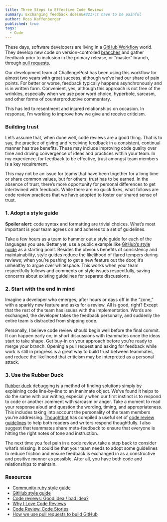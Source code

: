 ```yaml
---
title: Three Steps to Effective Code Reviews
summary: Exchanging feedback doesn&#8217;t have to be painful
author: Ross Kaffenberger
published: true
tags:
  - Code
---
```


These days, software developers are living in a [GitHub Workflow][gh-workflow]</a> world. They develop new code on version-controlled [branches][branches] and gather feedback prior to inclusion in the primary release, or “master” branch, through [pull requests][pull-requests].

[gh-workflow]: http://scottchacon.com/2011/08/31/github-flow.html
[branches]: http://git-scm.com/book/en/Git-Branching-Basic-Branching-and-Merging
[pull-requests]: https://help.github.com/articles/using-pull-requests

Our development team at ChallengePost has been using this workflow for almost two years with great success, although we&#8217;ve had our share of pain points. For better or worse, feedback typically happens asynchronously and is in written form. Convenient, yes, although this approach is not free of the wrinkles, especially when we use poor word choice, hyperbole, sarcasm, and other forms of counterproductive commentary.

This has led to resentment and injured relationships on occasion. In response, I’m working to improve how we give and receive criticism.

### Building trust

Let&#8217;s assume that, when done well, code reviews are a good thing. That is to say, the practice of giving and receiving feedback in a consistent, continual manner has true benefits. These may include improving code quality over time and driving convergence of ideas and practices within your team. In my experience, for feedback to be effective, trust amongst team members is a key requirement.

This may not be an issue for teams that have been together for a long time or share common values, but for others, trust has to be earned. In the absence of trust, there&#8217;s more opportunity for personal differences to get intertwined with feedback. While there are no quick fixes, what follows are code review practices that we have adopted to foster our shared sense of trust.

### 1. Adopt a style guide

**Spoiler alert**: code syntax and formatting are trivial choices. What&#8217;s most important is your team agrees on and adheres to a set of guidelines.

Take a few hours as a team to hammer out a style guide for each of the languages you use. Better yet, use a public example like [GitHub&#8217;s style guide][style-guide] as a starting point. Besides the obvious benefits of consistency and maintainability, style guides reduce the likelihood of flared tempers during reviews; when you’re pushing to get a new feature out the door, it&#8217;s unhealthy to argue over whitespace. This works when your team respectfully follows and comments on style issues respectfully, saving concerns about existing guidelines for separate discussions.

[style-guide]: https://github.com/styleguide

### 2. Start with the end in mind

Imagine a developer who emerges, after hours or days off in the “zone,” with a sparkly new feature and asks for a review. All is good, right? Except that the rest of the team has issues with the implementation. Words are exchanged, the developer takes the feedback personally, and suddenly the entire team is distracted from shipping code.

Personally, I believe code review should begin well before the final commit. It can happen early on; in short discussions with teammates once the ideas start to take shape. Get buy-in on your approach before you’re ready to merge your branch. Opening a pull request and asking for feedback while work is still in progress is a great way to build trust between teammates, and reduce the likelihood that criticism may be interpreted as a personal attack.

### 3. Use the Rubber Duck

[Rubber duck][rubber-duck] debugging is a method of finding solutions simply by explaining code line-by-line to an inanimate object. We&#8217;ve found it helps to do the same with our writing, especially when our first instinct is to respond to code or another comment with sarcasm or anger. Take a moment to read your response aloud and question the wording, timing, and appropriateness. This includes taking into account the personality of the team members you’re addressing. [Thoughtbot][thoughtbot] has compiled a useful set of [code review guidelines][guidelines] to help both readers and writers respond thoughtfully. I also suggest that teammates share meta-feedback to ensure that everyone is hitting the right notes of tone and instruction.

[rubber-duck]: http://en.wikipedia.org/wiki/Rubber_duck_debugging
[thoughtbot]: http://thoughtbot.com
[guidelines]: https://github.com/thoughtbot/guides/tree/master/code-review

The next time you feel pain in a code review, take a step back to consider what’s missing. It could be that your team needs to adopt some guidelines to reduce friction and ensure feedback is exchanged in as a constructive and positive manner as possible. After all, you have both code and relationships to maintain.

### Resources

* [Community ruby style guide](https://github.com/bbatsov/ruby-style-guide)
* [GitHub style guide](https://github.com/styleguide)
* [Code reviews: Good idea / bad idea?](http://mdswanson.com/blog/2012/11/04/code-reviews-good-idea-bad-idea.html)
* [Why I Love Code Reviews](http://code.dblock.org/why-i-love-code-reviews)
* [Code Review, Code Stories](http://whilefalse.blogspot.com/2012/06/code-reviews-code-stories.html)
* [How we use pull requests to build GitHub](https://github.com/blog/1124-how-we-use-pull-requests-to-build-github)

